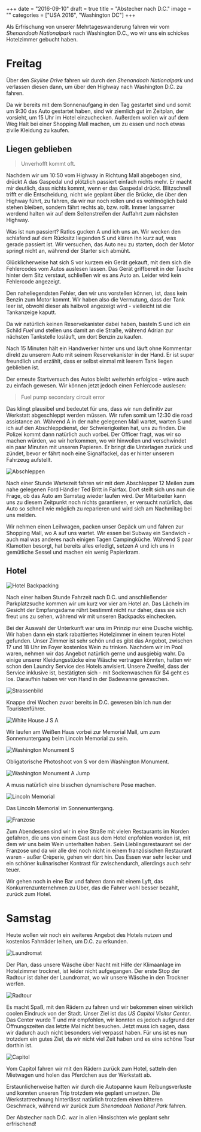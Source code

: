+++
date = "2016-09-10"
draft = true
title = "Abstecher nach D.C."
image = ""
categories = ["USA 2016", "Washington DC"]
+++

Als Erfrischung von unserer Mehrtageswanderung
fahren wir vom *Shenandoah Nationalpark* nach
Washington D.C., wo wir uns ein schickes 
Hotelzimmer gebucht haben. 

# Freitag

Über den *Skyline Drive* fahren wir durch
den *Shenandoah Nationalpark* und verlassen
diesen dann, um über den Highway nach
Washington D.C. zu fahren. 

Da wir bereits mit dem Sonnenaufgang in den
Tag gestartet sind und somit um 9:30 das
Auto gestartet haben, sind wir ziemlich gut
im Zeitplan, der vorsieht, um 15 Uhr im 
Hotel einzuchecken. 
Außerdem wollen wir auf dem Weg Halt bei
einer Shopping Mall machen, 
um zu essen und noch etwas zivile Kleidung zu
kaufen. 

## Liegen geblieben

> Unverhofft kommt oft. 

Nachdem wir um 10:50 vom Highway in Richtung Mall
abgebogen sind, drückt A das Gaspedal
und plötzlich passiert einfach nichts mehr. 
Er macht mir deutlich, dass nichts kommt,
wenn er das Gaspedal drückt. 
Blitzschnell trifft er die Entscheidung,
nicht wie geplant über die Brücke,
die über den Highway führt, zu fahren,
da wir nur noch rollen und es wohlmöglich
bald stehen bleiben, sondern fährt rechts
ab, bzw. rollt. 
Immer langsamer werdend halten wir
auf dem Seitenstreifen der Auffahrt zum 
nächsten Highway. 

Was ist nun passiert? Ratlos gucken A und ich
uns an.
Wir wecken den schlafend auf dem Rücksitz 
liegenden S und klären ihn kurz auf, was gerade passiert ist. 
Wir versuchen, das Auto neu zu starten, doch
der Motor springt nicht an, während der 
Starter sich abmüht. 

Glücklicherweise hat sich S vor kurzem ein
Gerät gekauft, mit dem sich die Fehlercodes
vom Autos auslesen lassen. 
Das Gerät griffbereit in der Tasche hinter
dem Sitz verstaut, schließen wir es ans Auto 
an. Leider wird kein Fehlercode angezeigt. 

Den naheliegendsten Fehler, den wir uns 
vorstellen können, ist, dass kein Benzin
zum Motor kommt. 
Wir haben also die Vermutung, dass der Tank
leer ist, obwohl dieser als halbvoll
angezeigt wird - vielleicht ist die 
Tankanzeige kaputt. 

Da wir natürlich keinen Reservekanister dabei haben, basteln S und ich ein Schild
*Fuel* und stellen uns damit an die Straße,
während Adrian zur nächsten Tankstelle 
losläuft, um dort Benzin zu kaufen. 

Nach 15 Minuten hält ein Handwerker hinter
uns und
läuft ohne Kommentar direkt zu unserem Auto
mit seinem Reservekanister in der Hand. 
Er ist super freundlich und erzählt, dass
er selbst einmal mit leerem Tank liegen geblieben ist. 

Der erneute Startversuch des Autos bleibt 
weiterhin erfolglos - wäre auch zu einfach
gewesen. 
Wir können jetzt jedoch einen Fehlercode
auslesen:

> Fuel pump secondary circuit error

Das klingt plausibel und bedeutet für uns,
dass wir nun definitiv zur Werkstatt abgeschleppt werden müssen. 
Wir rufen somit um 12:30 die road assistance
an. 
Während A in der nahe gelegenen Mall wartet,
warten S und ich auf den Abschleppdienst,
der Schwierigkeiten hat, uns zu finden. 
Die Polizei kommt dann natürlich auch vorbei. 
Der Officer fragt, was wir so machen würden,
wo wir herkommen, wo wir hinwollen und
verschwindet ein paar Minuten mit unseren Papieren. 
Er bringt die Unterlagen zurück und zündet,
bevor er fährt noch eine Signalfackel, 
das er hinter unserem Fahrzeug aufstellt. 

![Abschleppen](/images/2016-09-09_Abschleppen.jpg)

Nach einer Stunde Wartezeit
fahren wir mit dem Abschlepper 12 Meilen zum nahe
gelegenen Ford Händler Ted Britt in Fairfax. 
Dort stellt sich uns nun die Frage,
ob das Auto am Samstag wieder laufen wird. 
Der Mitarbeiter kann uns zu diesem Zeitpunkt
noch nichts garantieren, er versucht natürlich,
das Auto so schnell wie möglich zu reparieren
und wird sich am Nachmiitag bei uns melden. 

Wir nehmen einen Leihwagen, 
packen unser Gepäck um und fahren
zur Shopping Mall, wo A auf uns wartet. 
Wir essen bei Subway ein Sandwich - auch 
mal was anderes nach einigen Tagen 
Campingküche. 
Während S paar Klamotten besorgt, 
hat bereits alles erledigt, 
setzen A und ich uns in gemütliche Sessel und
machen ein wenig Papierkram. 

## Hotel

![Hotel Backpacking](/images/2016-09-_Hotel-Backpacking.jpg)

Nach einer halben Stunde Fahrzeit nach D.C.
und anschließender Parkplatzsuche kommen
wir um kurz vor vier am Hotel an. 
Das Lächeln im Gesicht der Empfangsdame
rührt bestimmt nicht nur daher, dass sie
sich freut uns zu sehen, 
während wir mit unseren Backpacks einchecken. 

Bei der Auswahl der Unterkunft war uns im
Prinzip nur eine Dusche wichtig. 
Wir haben dann ein stark rabattiertes 
Hotelzimmer in einem teuren Hotel gefunden. 
Unser Zimmer ist sehr schön und es gibt
das Angebot, zwischen 17 und 18 Uhr
im Foyer kostenlos Wein zu trinken. 
Nachdem wir im Pool waren, nehmen wir das
Angebot natürlich gerne und ausgiebig wahr. 
Da einige unserer Kleidungsstücke eine Wäsche
vertragen könnten, hatten wir schon den
Laundry Service des Hotels anvisiert. 
Unsere Zweifel,
dass der Service inklusive ist, bestätigten
sich - mit Sockenwaschen für $4 geht es los. 
Daraufhin haben wir von Hand in der Badewanne
gewaschen. 

![Strassenbild](/images/2016-09-09_Strassenbild.jpg)

Knappe drei Wochen zuvor bereits in D.C. 
gewesen bin ich nun der Touristenführer. 

![White House J S A](/images/2016-09-09_White-House-J-S-A.jpg)

Wir laufen am Weißen Haus vorbei zur
Memorial Mall, um zum Sonnenuntergang
beim Lincoln Memorial zu sein. 

![Washington Monument S](/images/2016-09-09_Washington-Monument-S.jpg)

Obligatorische Photoshoot von S vor dem
Washington Monument. 

![Washington Monument A Jump](/images/2016-09-09_Washington-Monument-A.jpg)

A muss natürlich eine bisschen dynamischere
Pose machen. 

![Lincoln Memorial](/images/2016-09-09_Lincoln-Memorial.jpg)

Das Lincoln Memorial im Sonnenuntergang. 

![Franzose](/images/2016-09-09_Franzose.jpg)

Zum Abendessen sind wir in eine
Straße mit vielen Restaurants im Norden 
gefahren, die uns von
einem Gast aus dem Hotel enpfohlen worden ist,
mit dem wir uns beim Wein unterhalten haben. 
Sein Lieblingsrestaurant sei der Franzose
und da wir alle drei noch nicht in einem
französischen Restaurant waren - außer 
Crèperie, gehen wir dort hin. 
Das Essen war sehr lecker und ein schöner
kulinarischer Kontrast für zwischendurch,
allerdings auch sehr teuer. 

Wir gehen noch in eine Bar und fahren dann
mit einem Lyft, das Konkurrenzunternehmen
zu Uber, das die Fahrer wohl besser bezahlt,
zurück zum Hotel. 

# Samstag

Heute wollen wir noch ein weiteres Angebot des Hotels nutzen und kostenlos Fahrräder leihen,
um D.C. zu erkunden. 

![Laundromat](/images/2016-09-10_Laundromat.jpg)

Der Plan, dass unsere Wäsche über Nacht mit
Hilfe der Klimaanlage im Hotelzimmer trocknet, 
ist leider nicht aufgegangen. Der erste
Stop der Radtour ist daher der Laundromat,
wo wir unsere Wäsche in den Trockner werfen. 

![Radtour](/images/2016-09-10_Radtour.jpg)

Es macht Spaß, mit den Rädern zu fahren
und wir bekommen einen wirklich coolen
Eindruck von der Stadt. 
Unser Ziel ist das 
*US Capitol Visitor Center*. 
Das Center wurde T und mir empfohlen,
wir konnten es jedoch aufgrund der
Öffnungszeiten das letzte Mal nicht 
besuchen. 
Jetzt muss ich sagen, 
dass wir dadurch auch nicht besonders
viel verpasst haben. 
Für uns ist es nun trotzdem ein gutes Ziel, 
da wir nicht viel Zeit haben und es 
eine schöne Tour dorthin ist. 

![Capitol](/images/2016-09-10_Capitol.jpg)

Vom Capitol fahren wir mit den Rädern 
zurück zum Hotel,
satteln den Mietwagen und holen das Pferdchen
aus der Werkstatt ab. 

Erstaunlicherweise hatten wir durch die
Autopanne kaum Reibungsverluste
und konnten unseren Trip trotzdem wie geplant
umsetzen. 
Die Werkstattrechnung hinterlässt
natürlich trotzdem einen bitteren Geschmack,
während wir zurück zum 
*Shenandoah National Park* fahren. 

Der Abstecher nach D.C. war in allen Hinsischten wie geplant sehr erfrischend!